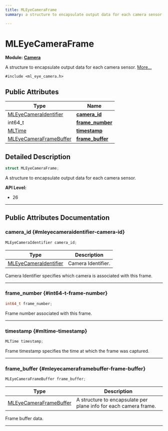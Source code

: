 ```yaml
---
title: MLEyeCameraFrame
summary: a structure to encapsulate output data for each camera sensor. 

---
```


# MLEyeCameraFrame

**Module:** **[Camera](/versioned_docs/version-22-May-2023/api-ref/api/Modules/group___camera/group___camera.md)**



A structure to encapsulate output data for each camera sensor.  [More...](#detailed-description)


`#include <ml_eye_camera.h>`

## Public Attributes

| Type           | Name           |
| -------------- | -------------- |
| [MLEyeCameraIdentifier](/versioned_docs/version-22-May-2023/api-ref/api/Modules/group___camera/group___camera.md#enums-mleyecameraidentifier) | **[camera_id](/versioned_docs/version-22-May-2023/api-ref/api/Modules/group___camera/struct_m_l_eye_camera_frame.md#mleyecameraidentifier-camera-id)**  |
| int64_t | **[frame_number](/versioned_docs/version-22-May-2023/api-ref/api/Modules/group___camera/struct_m_l_eye_camera_frame.md#int64-t-frame-number)**  |
| [MLTime](/versioned_docs/version-22-May-2023/api-ref/api/Modules/group___common/group___common.md#int64-t-mltime) | **[timestamp](/versioned_docs/version-22-May-2023/api-ref/api/Modules/group___camera/struct_m_l_eye_camera_frame.md#mltime-timestamp)**  |
| [MLEyeCameraFrameBuffer](/versioned_docs/version-22-May-2023/api-ref/api/Modules/group___camera/struct_m_l_eye_camera_frame_buffer.md) | **[frame_buffer](/versioned_docs/version-22-May-2023/api-ref/api/Modules/group___camera/struct_m_l_eye_camera_frame.md#mleyecameraframebuffer-frame-buffer)**  |

## Detailed Description

```cpp
struct MLEyeCameraFrame;
```

A structure to encapsulate output data for each camera sensor. 




**API Level:**
  * 26




-----------
## Public Attributes Documentation

### camera_id {#mleyecameraidentifier-camera-id}

```cpp
MLEyeCameraIdentifier camera_id;
```



| Type | Description |
|--|--|
| [MLEyeCameraIdentifier](/versioned_docs/version-22-May-2023/api-ref/api/Modules/group___camera/group___camera.md#enums-mleyecameraidentifier) | Camera Identifier.  |


Camera Identifier specifies which camera is associated with this frame. 





-----------

### frame_number {#int64-t-frame-number}

```cpp
int64_t frame_number;
```


Frame number associated with this frame. 





-----------

### timestamp {#mltime-timestamp}

```cpp
MLTime timestamp;
```


Frame timestamp specifies the time at which the frame was captured. 





-----------

### frame_buffer {#mleyecameraframebuffer-frame-buffer}

```cpp
MLEyeCameraFrameBuffer frame_buffer;
```



| Type | Description |
|--|--|
| [MLEyeCameraFrameBuffer](/versioned_docs/version-22-May-2023/api-ref/api/Modules/group___camera/struct_m_l_eye_camera_frame_buffer.md) | A structure to encapsulate per plane info for each camera frame.  |


Frame buffer data. 





-----------


